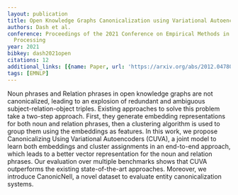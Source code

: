 ```yaml
---
layout: publication
title: Open Knowledge Graphs Canonicalization using Variational Autoencoders
authors: Dash et al.
conference: Proceedings of the 2021 Conference on Empirical Methods in Natural Language
  Processing
year: 2021
bibkey: dash2021open
citations: 12
additional_links: [{name: Paper, url: 'https://arxiv.org/abs/2012.04780'}]
tags: [EMNLP]
---
```

Noun phrases and Relation phrases in open knowledge graphs are not
canonicalized, leading to an explosion of redundant and ambiguous
subject-relation-object triples. Existing approaches to solve this problem take
a two-step approach. First, they generate embedding representations for both
noun and relation phrases, then a clustering algorithm is used to group them
using the embeddings as features. In this work, we propose Canonicalizing Using
Variational Autoencoders (CUVA), a joint model to learn both embeddings and
cluster assignments in an end-to-end approach, which leads to a better vector
representation for the noun and relation phrases. Our evaluation over multiple
benchmarks shows that CUVA outperforms the existing state-of-the-art
approaches. Moreover, we introduce CanonicNell, a novel dataset to evaluate
entity canonicalization systems.